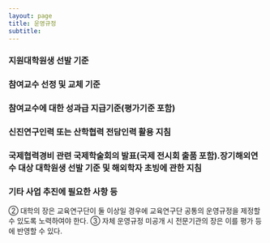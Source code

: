 ```yaml
---
layout: page
title: 운영규정
subtitle:
---
```


### 지원대학원생 선발 기준
### 참여교수 선정 및 교체 기준 
### 참여교수에 대한 성과급 지급기준(평가기준 포함)
### 신진연구인력 또는 산학협력 전담인력 활용 지침
### 국제협력경비 관련 국제학술회의 발표(국제 전시회 출품 포함)․장기해외연수 대상 대학원생 선발 기준 및 해외학자 초빙에 관한 지침
### 기타 사업 추진에 필요한 사항 등
② 대학의 장은 교육연구단이 둘 이상일 경우에 교육연구단 공통의 운영규정을 제정할 수 있도록 노력하여야 한다.
③ 자체 운영규정 미공개 시 전문기관의 장은 이를 평가 등에 반영할 수 있다.

